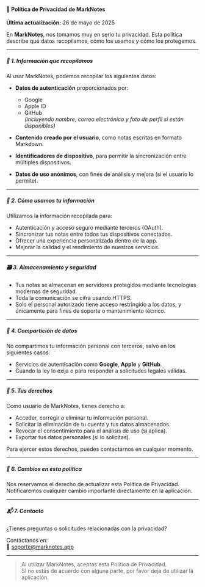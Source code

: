 #### 📘 Política de Privacidad de MarkNotes

**Última actualización:** 26 de mayo de 2025

En **MarkNotes**, nos tomamos muy en serio tu privacidad. Esta política describe qué datos recopilamos, cómo los usamos y cómo los protegemos.

---

##### 🔐 1. Información que recopilamos

Al usar MarkNotes, podemos recopilar los siguientes datos:

- **Datos de autenticación** proporcionados por:
    - Google
    - Apple ID
    - GitHub  
      *(incluyendo nombre, correo electrónico y foto de perfil si están disponibles)*

- **Contenido creado por el usuario**, como notas escritas en formato Markdown.

- **Identificadores de dispositivo**, para permitir la sincronización entre múltiples dispositivos.

- **Datos de uso anónimos**, con fines de análisis y mejora (si el usuario lo permite).

---

##### 🔄 2. Cómo usamos tu información

Utilizamos la información recopilada para:

- Autenticación y acceso seguro mediante terceros (OAuth).
- Sincronizar tus notas entre todos tus dispositivos conectados.
- Ofrecer una experiencia personalizada dentro de la app.
- Mejorar la calidad y el rendimiento de nuestros servicios.

---

##### 🗃️ 3. Almacenamiento y seguridad

- Tus notas se almacenan en servidores protegidos mediante tecnologías modernas de seguridad.
- Toda la comunicación se cifra usando HTTPS.
- Solo el personal autorizado tiene acceso restringido a los datos, y únicamente para fines de soporte o mantenimiento técnico.

---

##### 🤝 4. Compartición de datos

No compartimos tu información personal con terceros, salvo en los siguientes casos:

- Servicios de autenticación como **Google**, **Apple** y **GitHub**.
- Cuando la ley lo exija o para responder a solicitudes legales válidas.

---

##### 🧾 5. Tus derechos

Como usuario de MarkNotes, tienes derecho a:

- Acceder, corregir o eliminar tu información personal.
- Solicitar la eliminación de tu cuenta y tus datos almacenados.
- Revocar el consentimiento para el análisis de uso (si aplica).
- Exportar tus datos personales (si lo solicitas).

Para ejercer estos derechos, puedes contactarnos en cualquier momento.

---

##### 🔄 6. Cambios en esta política

Nos reservamos el derecho de actualizar esta Política de Privacidad. Notificaremos cualquier cambio importante directamente en la aplicación.

---

##### 📬 7. Contacto

¿Tienes preguntas o solicitudes relacionadas con la privacidad?

Contáctanos en:  
📧 [soporte@marknotes.app](mailto:soporte@marknotes.app)

---

> Al utilizar MarkNotes, aceptas esta Política de Privacidad.  
> Si no estás de acuerdo con alguna parte, por favor deja de utilizar la aplicación.


